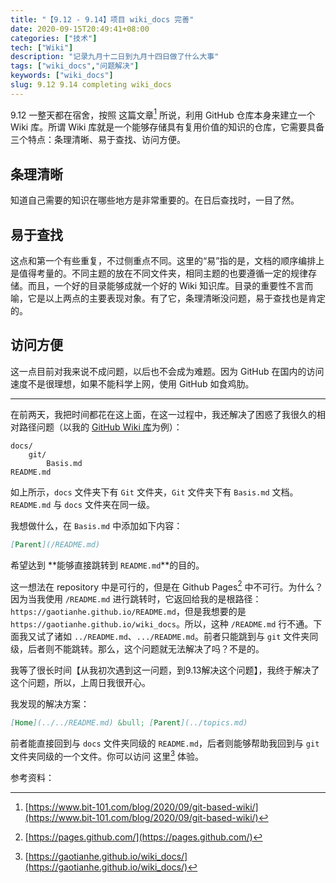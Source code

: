 ```yaml
---
title: "【9.12 - 9.14】项目 wiki_docs 完善"
date: 2020-09-15T20:49:41+08:00
categories: ["技术"]
tech: ["Wiki"]
description: "记录九月十二日到九月十四日做了什么大事"
tags: ["wiki_docs","问题解决"]
keywords: ["wiki_docs"]
slug: 9.12 9.14 completing wiki_docs
---
```


9.12 一整天都在宿舍，按照 这篇文章[^1] 所说，利用 GitHub 仓库本身来建立一个 Wiki 库。所谓 Wiki 库就是一个能够存储具有复用价值的知识的仓库，它需要具备三个特点：条理清晰、易于查找、访问方便。

## 条理清晰

知道自己需要的知识在哪些地方是非常重要的。在日后查找时，一目了然。

## 易于查找

这点和第一个有些重复，不过侧重点不同。这里的“易”指的是，文档的顺序编排上是值得考量的。不同主题的放在不同文件夹，相同主题的也要遵循一定的规律存储。而且，一个好的目录能够成就一个好的 Wiki 知识库。目录的重要性不言而喻，它是以上两点的主要表现对象。有了它，条理清晰没问题，易于查找也是肯定的。

## 访问方便

这一点目前对我来说不成问题，以后也不会成为难题。因为 GitHub 在国内的访问速度不是很理想，如果不能科学上网，使用 GitHub 如食鸡肋。

---

在前两天，我把时间都花在这上面，在这一过程中，我还解决了困惑了我很久的相对路径问题（以我的 [GitHub Wiki 库](https://github.com/Gaotianhe/wiki_docs)为例）：

```
docs/
    git/
        Basis.md
README.md
```

如上所示，`docs` 文件夹下有 `Git` 文件夹，`Git` 文件夹下有 `Basis.md` 文档。`README.md` 与 `docs` 文件夹在同一级。

我想做什么，在 `Basis.md` 中添加如下内容：

```markdown
[Parent](/README.md)
```

希望达到 **能够直接跳转到 `README.md`**的目的。

这一想法在 repository 中是可行的，但是在 Github Pages[^2] 中不可行。为什么？因为当我使用 `/README.md` 进行跳转时，它返回给我的是根路径：`https://gaotianhe.github.io/README.md`，但是我想要的是 `https://gaotianhe.github.io/wiki_docs`。所以，这种 `/README.md` 行不通。下面我又试了诸如 `../README.md`、`.../README.md`。前者只能跳到与 `git` 文件夹同级，后者则不能跳转。那么，这个问题就无法解决了吗？不是的。

我等了很长时间【从我初次遇到这一问题，到9.13解决这个问题】，我终于解决了这个问题，所以，上周日我很开心。

我发现的解决方案：

```markdown
[Home](../../README.md) &bull; [Parent](../topics.md)
```

前者能直接回到与 `docs` 文件夹同级的 `README.md`，后者则能够帮助我回到与 `git` 文件夹同级的一个文件。你可以访问 这里[^3] 体验。

参考资料：

[^1]: [https://www.bit-101.com/blog/2020/09/git-based-wiki/](https://www.bit-101.com/blog/2020/09/git-based-wiki/)

[^2]: [https://pages.github.com/](https://pages.github.com/)

[^3]: [https://gaotianhe.github.io/wiki_docs/](https://gaotianhe.github.io/wiki_docs/)